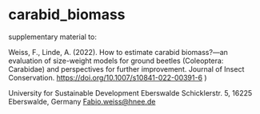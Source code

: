 # carabid_biomass
supplementary material to: 

Weiss, F., Linde, A. (2022). How to estimate carabid biomass?—an evaluation of size-weight models for ground beetles (Coleoptera: Carabidae) and perspectives for further improvement. Journal of Insect Conservation. https://doi.org/10.1007/s10841-022-00391-6 ) 

University for Sustainable Development Eberswalde
Schicklerstr. 5, 16225 Eberswalde, Germany
Fabio.weiss@hnee.de
